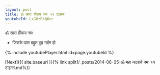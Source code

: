 ```yaml
---
layout: post
title: ॐ सारा ग्रीवाय नमः ११ टाइम्स
youtubeId: LxG6zBkQ6ec
---
```

 
 
 ॐ सारा ग्रीवाय नमः  
 
 -  जिसके पास बहुत दृढ़ गर्दन हो 
 
  
 
  
 
 
 
 
 
 


{% include youtubePlayer.html id=page.youtubeId %}
 
[Next]({{ site.baseurl }}{% link  split1/_posts/2014-06-05-ॐ महा जठरावे नमः ११ टाइम्स.md%})
 
